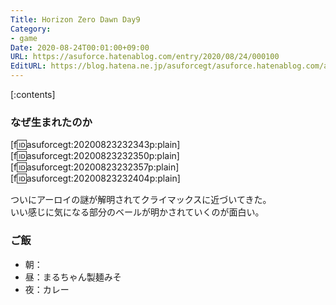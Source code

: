 ```yaml
---
Title: Horizon Zero Dawn Day9
Category:
- game
Date: 2020-08-24T00:01:00+09:00
URL: https://asuforce.hatenablog.com/entry/2020/08/24/000100
EditURL: https://blog.hatena.ne.jp/asuforcegt/asuforce.hatenablog.com/atom/entry/26006613618970851
---
```


[:contents]

###  なぜ生まれたのか

[f:id:asuforcegt:20200823232343p:plain][f:id:asuforcegt:20200823232350p:plain][f:id:asuforcegt:20200823232357p:plain][f:id:asuforcegt:20200823232404p:plain]

ついにアーロイの謎が解明されてクライマックスに近づいてきた。  
いい感じに気になる部分のベールが明かされていくのが面白い。

### ご飯

- 朝：
- 昼：まるちゃん製麺みそ
- 夜：カレー
